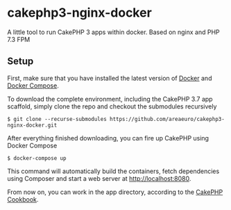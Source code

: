 # cakephp3-nginx-docker
A little tool to run CakePHP 3 apps within docker. Based on nginx and PHP 7.3 FPM

## Setup
First, make sure that you have installed the latest version of [Docker](https://www.docker.com/get-docker) and [Docker Compose](https://docs.docker.com/compose/install/#install-compose).

To download the complete environment, including the CakePHP 3.7 app scaffold, simply clone the repo and checkout the submodules recursively

```
$ git clone --recurse-submodules https://github.com/areaeuro/cakephp3-nginx-docker.git

```

After everything finished downloading, you can fire up CakePHP using Docker Compose

```
$ docker-compose up
```
This command will automatically build the containers, fetch dependencies using Composer and start a web server at [http://localhost:8080](http://localhost:8080).

From now on, you can work in the app directory, according to the [CakePHP Cookbook](https://book.cakephp.org/3.0/en/index.html).
